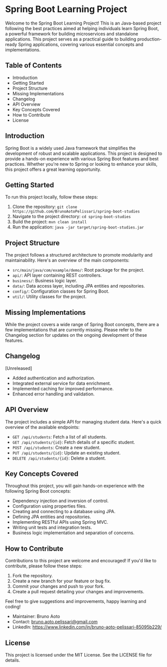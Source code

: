 # Spring Boot Learning Project

Welcome to the Spring Boot Learning Project! This is an Java-based project following the best practices aimed at helping individuals learn Spring Boot, a powerful framework for building microservices and standalone applications. This project serves as a practical guide to building production-ready Spring applications, covering various essential concepts and implementations.

## Table of Contents
- Introduction
- Getting Started
- Project Structure
- Missing Implementations
- Changelog
- API Overview
- Key Concepts Covered
- How to Contribute
- License

## Introduction
Spring Boot is a widely used Java framework that simplifies the development of robust and scalable applications. This project is designed to provide a hands-on experience with various Spring Boot features and best practices. Whether you're new to Spring or looking to enhance your skills, this project offers a great learning opportunity.

## Getting Started

To run this project locally, follow these steps:
1. Clone the repository: `git clone https://github.com/BrunoAotoPelissari/spring-boot-studies`
2. Navigate to the project directory: `cd spring-boot-studies`
3. Build the project: `mvn clean install`
4. Run the application: `java -jar target/spring-boot-studies.jar`


## Project Structure

The project follows a structured architecture to promote modularity and maintainability. Here's an overview of the main components:

- `src/main/java/com/example/demo/`: Root package for the project.
- `api/`: API layer containing REST controllers.
- `business/`: Business logic layer.
- `data/`: Data access layer, including JPA entities and repositories.
- `config/`: Configuration classes for Spring Boot.
- `util/`: Utility classes for the project.

## Missing Implementations

While the project covers a wide range of Spring Boot concepts, there are a few implementations that are currently missing. Please refer to the Changelog section for updates on the ongoing development of these features.

## Changelog

[Unreleased]

- Added authentication and authorization.
- Integrated external service for data enrichment.
- Implemented caching for improved performance.
- Enhanced error handling and validation.

## API Overview

The project includes a simple API for managing student data. Here's a quick overview of the available endpoints:

- `GET /api/students`: Fetch a list of all students.
- `GET /api/students/{id}`: Fetch details of a specific student.
- `POST /api/students`: Create a new student.
- `PUT /api/students/{id}`: Update an existing student.
- `DELETE /api/students/{id}`: Delete a student.

## Key Concepts Covered

Throughout this project, you will gain hands-on experience with the following Spring Boot concepts:

- Dependency injection and inversion of control.
- Configuration using properties files.
- Creating and connecting to a database using JPA.
- Defining JPA entities and repositories.
- Implementing RESTful APIs using Spring MVC.
- Writing unit tests and integration tests.
- Business logic implementation and separation of concerns.

## How to Contribute

Contributions to this project are welcome and encouraged! If you'd like to contribute, please follow these steps:

1. Fork the repository.
2. Create a new branch for your feature or bug fix.
3. Commit your changes and push to your fork.
4. Create a pull request detailing your changes and improvements.

Feel free to give suggestions and improvements, happy learning and coding!

- Maintainer: Bruno Aoto
- Contact: <bruno.aoto.pelissari@gmail.com>
- LinkedIn: <https://www.linkedin.com/in/bruno-aoto-pelissari-85095b229/>

## License

This project is licensed under the MIT License. See the LICENSE file for details.
